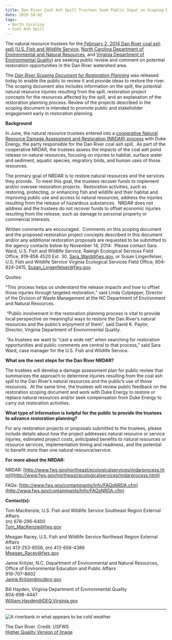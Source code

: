```yaml
---
title: Dan River Coal Ash Spill Trustees Seek Public Input on Scoping Document for Restoration Planning
date: 2015-10-02
tags:
 - North Carolina
 - Coal Ash Spill
---
```


The natural resource trustees for the[ February 2, 2014 Dan River coal ash spill ](http://epa.gov/region4/duke-energy/index.html)([U.S. Fish and Wildlife Service](http://www.fws.gov/), [North Carolina Department of Environmental and Natural Resources](http://portal.ncdenr.org/web/guest), and [Virginia Department of Environmental Quality](http://www.deq.virginia.gov/)) are seeking public review and comment on potential restoration opportunities in the Dan River watershed area.

The [_Dan River Scoping Document for Restoration Planning_](http://www.fws.gov/southeast/news/2014/dan-river-scoping-10012014.pdf) was released today to enable the public to review it and provide ideas to restore the river.  The scoping document also includes information on the spill, the potential natural resource injuries resulting from the spill, restoration project concepts for the resources affected by the spill, and an explanation of the restoration planning process. Review of the projects described in the scoping document is intended to promote public and stakeholder engagement early in restoration planning. 

**Background**

In June, the natural resource trustees entered into a [cooperative Natural Resource Damage Assessment and Restoration (NRDAR) process](http://www.fws.gov/raleigh/pdfs/%20DanRiverFactsheet.pdf?ID=1F60ECA9-FECA-2940-2C33AB46D084908B) with Duke Energy, the party responsible for the Dan River coal ash spill.  As part of the cooperative NRDAR, the trustees assess the impacts of the coal ash pond release on natural resources, focusing on injuries to habitat, surface water and sediment, aquatic species, migratory birds, and human uses of those resources. 

The primary goal of NRDAR is to restore natural resources and the services they provide.  To meet this goal, the trustees recover funds to implement and/or oversee restoration projects.  Restoration activities, such as restoring, protecting, or enhancing fish and wildlife and their habitat and improving public use and access to natural resources, address the injuries resulting from the release of hazardous substances.  NRDAR does not address and the trustees do not recover funds to offset economic injuries resulting from the release, such as damage to personal property or commercial interests. 

Written comments are encouraged.  Comments on this scoping document and the proposed restoration project concepts described in this document and/or any additional restoration proposals are requested to be submitted to the agency contacts below by November 14, 2014:  Please contact Sara Ward, U.S. Fish and Wildlife Service, Raleigh Ecological Services Field Office, 919-856 4520 Ext. 30, [Sara_Ward@fws.gov](mailto:Sara_Ward@fws.gov), or Susan Lingenfelser, U.S. Fish and Wildlife Service Virginia Ecological Services Field Office, 804-824-2415, [Susan_Lingenfelser@fws.gov](mailto:Susan_Lingenfelser@fws.gov).

Quotes:

“This process helps us understand the release impacts and how to offset those injuries through targeted restoration,” said Linda Culpepper, Director of the Division of Waste Management at the NC Department of Environment and Natural Resources.

 “Public involvement in the restoration planning process is vital to provide local perspective on meaningful ways to restore the Dan River’s natural resources and the public’s enjoyment of them”, said David K. Paylor, Director, Virginia Department of Environmental Quality.

 “As trustees we want to “cast a wide net” when searching for restoration opportunities and public comments are central to that process,” said Sara Ward, case manager for the U.S. Fish and Wildlife Service. 

**What are the next steps for the Dan River NRDAR?** 

The trustees will develop a damage assessment plan for public review that summarizes the approach to determine injuries resulting from the coal ash spill to the Dan River’s natural resources and the public’s use of those resources.  At the same time, the trustees will review public feedback on the restoration scoping document and work with Duke Energy to restore or replace natural resources and/or seek compensation from Duke Energy to carry out restoration activities.

**What type of information is helpful for the public to provide the trustees to advance restoration planning?** 

For any restoration projects or proposals submitted to the trustees, please include details about how the project addresses natural resource or service injuries, estimated project costs, anticipated benefits to natural resources or resource services, implementation timing and readiness, and the potential to benefit more than one natural resource/service. 

**For more about the NRDAR:**

NRDAR: [http://www.fws.gov/northeast/ecologicalservices/nrdarprocess.html](http://www.fws.gov/northeast/ecologicalservices/nrdarprocess.html)

FAQs: [http://www.fws.gov/contaminants/Info/FAQsNRDA.cfm](http://www.fws.gov/contaminants/Info/FAQsNRDA.cfm)

**Contact(s):**  

Tom MacKenzie, U.S. Fish and Wildlife Service Southeast Region External Affairs  
(m) 678-296-6400  
[Tom_MacKenzie@fws.gov](mailto:Tom_MacKenzie@fws.gov)

Meagan Racey, U.S. Fish and Wildlife Service Northeast Region External Affairs  
(o) 413-253-8558, (m) 413-658-4386  
[Meagan_Racey@fws.gov](mailto:Meagan_Racey@fws.gov)

Jamie Kritzer, N.C. Department of Environmental and Natural Resources, Office of Environmental Education and Public Affairs  
919-707-8602  
[Jamie.Kritzer@ncdenr.gov](mailto:Jamie.Kritzer@ncdenr.gov)

Bill Hayden, Virginia Department of Environmental Quality  
804-698-4447  
[<span style="line-height:1.6em">William.Hayden@DEQ.Virginia.gov</span>](mailto:?William.Hayden@DEQ.Virginia.gov)

* * *

![A riverbank in what appears to be cold weather](images/newsUploads/newsThumbs/newsImageThumbD231A85A-BA0E-C630-D90D2B015B9F2A16.jpg)

The Dan River. Credit: USFWS  
[Higher Quality Version of Image](http://www.fws.gov/southeast/news/images/dan-river-1024.jpg)
